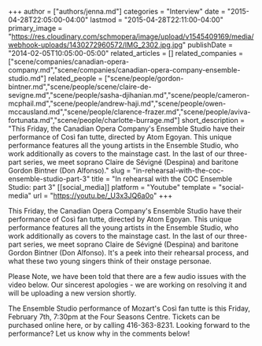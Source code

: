 +++
author = ["authors/jenna.md"]
categories = "Interview"
date = "2015-04-28T22:05:00-04:00"
lastmod = "2015-04-28T22:11:00-04:00"
primary_image = "https://res.cloudinary.com/schmopera/image/upload/v1545409169/media/webhook-uploads/1430272960572/IMG_2302.jpg.jpg"
publishDate = "2014-02-05T10:05:00-05:00"
related_articles = []
related_companies = ["scene/companies/canadian-opera-company.md","scene/companies/canadian-opera-company-ensemble-studio.md"]
related_people = ["scene/people/gordon-bintner.md","scene/people/scene/claire-de-sevigne.md","scene/people/sasha-djihanian.md","scene/people/cameron-mcphail.md","scene/people/andrew-haji.md","scene/people/owen-mccausland.md","scene/people/clarence-frazer.md","scene/people/aviva-fortunata.md","scene/people/charlotte-burrage.md"]
short_description = "This Friday, the Canadian Opera Company&#039;s Ensemble Studio have their performance of Così fan tutte, directed by Atom Egoyan. This unique performance features all the young artists in the Ensemble Studio, who work additionally as covers to the mainstage cast. In the last of our three-part series, we meet soprano Claire de Sévigné (Despina) and baritone Gordon Bintner (Don Alfonso)."
slug = "in-rehearsal-with-the-coc-ensemble-studio-part-3"
title = "In rehearsal with the COC Ensemble Studio: part 3"
[[social_media]]
platform = "Youtube"
template = "social-media"
url = "https://youtu.be/_U3x3JQ6a0o"
+++

This Friday, the Canadian Opera Company's Ensemble Studio have their performance of Così fan tutte, directed by Atom Egoyan. This unique performance features all the young artists in the Ensemble Studio, who work additionally as covers to the mainstage cast. In the last of our three-part series, we meet soprano Claire de Sévigné (Despina) and baritone Gordon Bintner (Don Alfonso). It's a peek into their rehearsal process, and what these two young singers think of their onstage personae.

Please Note, we have been told that there are a few audio issues with the video below. Our sincerest apologies - we are working on resolving it and will be uploading a new version shortly.

The Ensemble Studio performance of Mozart's Così fan tutte is this Friday, February 7th, 7:30pm at the Four Seasons Centre. Tickets can be purchased online here, or by calling 416-363-8231. Looking forward to the performance? Let us know why in the comments below!
